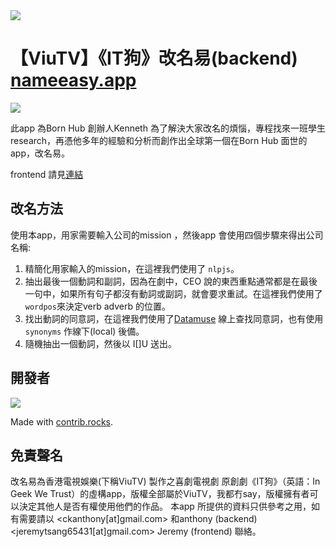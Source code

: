 <img src="https://i.imgur.com/um3TOZc.png" />

【ViuTV】《IT狗》改名易(backend) [nameeasy.app](https://nameeasy.app)
===============

<img src="https://i.imgur.com/2xvORiI.jpg" />

此app 為Born Hub 創辦人Kenneth 為了解決大家改名的煩惱，專程找來一班學生research，再憑他多年的經驗和分析而創作出全球第一個在Born Hub 面世的app，改名易。

frontend 請見[連結](https://github.com/ckanthony/name-easy-app)

改名方法
-------
使用本app，用家需要輸入公司的mission ，然後app 會使用四個步驟來得出公司名稱:

1. 精簡化用家輸入的mission，在這裡我們使用了 `nlpjs`。
2. 抽出最後一個動詞和副詞，因為在劇中，CEO 說的東西重點通常都是在最後一句中，如果所有句子都沒有動詞或副詞，就會要求重試。在這裡我們使用了 `wordpos`來決定verb adverb 的位置。
3. 找出動詞的同意詞，在這裡我們使用了[Datamuse](https://www.datamuse.com/api/) 線上查找同意詞，也有使用 `synonyms` 作線下(local) 後備。
4. 隨機抽出一個動詞，然後以 I\[\]U 送出。

開發者
-----
<a href="https://github.com/ckanthony/name-easy-api/graphs/contributors">
  <img src="https://contrib.rocks/image?repo=ckanthony/name-easy-api" />
</a>

Made with [contrib.rocks](https://contrib.rocks).

免責聲名
-------
改名易為香港電視娛樂(下稱ViuTV) 製作之喜劇電視劇 原創劇《IT狗》（英語：In Geek We Trust）的虛構app，版權全部屬於ViuTV，我都冇say，版權擁有者可以決定其他人是否有權使用他們的作品。  本app 所提供的資料只供參考之用，如有需要請以 <ckanthony[at]gmail.com> 和anthony (backend) <jeremytsang65431[at]gmail.com> Jeremy (frontend) 聯絡。
